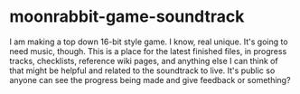# moonrabbit-game-soundtrack

I am making a top down 16-bit style game. I know, real unique. It's going to need music, though. This is a place for the latest finished files, 
in progress tracks, checklists, reference wiki pages, and anything else I can think of that might be helpful and related to the soundtrack to live. 
It's public so anyone can see the progress being made and give feedback or something?
